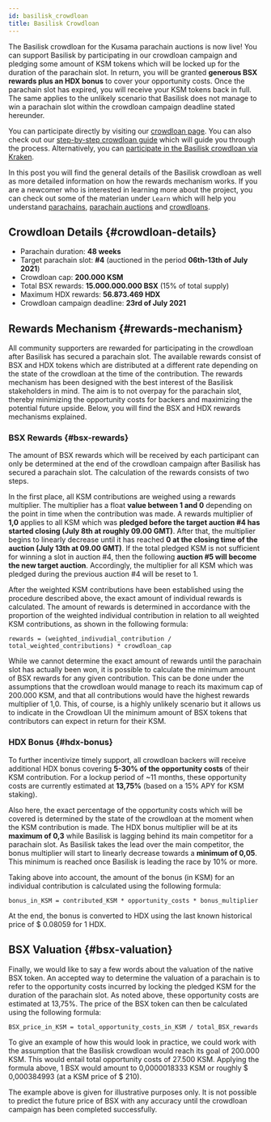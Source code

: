 ```yaml
---
id: basilisk_crowdloan
title: Basilisk Crowdloan
---
```


The Basilisk crowdloan for the Kusama parachain auctions is now live! You can support Basilisk by participating in our crowdloan campaign and pledging some amount of KSM tokens which will be locked up for the duration of the parachain slot. In return, you will be granted **generous BSX rewards plus an HDX bonus** to cover your opportunity costs. Once the parachain slot has expired, you will receive your KSM tokens back in full. The same applies to the unlikely scenario that Basilisk does not manage to win a parachain slot within the crowdloan campaign deadline stated hereunder.

You can participate directly by visiting our [crowdloan page](https://loan.bsx.fi). You can also check out our [step-by-step crowdloan guide](/crowdloan_guide) which will guide you through the process. Alternatively, you can [participate in the Basilisk crowdloan via Kraken](https://www.kraken.com/learn/parachain-auctions).

In this post you will find the general details of the Basilisk crowdloan as well as more detailed information on how the rewards mechanism works. If you are a newcomer who is interested in learning more about the project, you can check out some of the materian under `Learn` which will help you understand [parachains](/parachains), [parachain auctions](/parachain_auctions) and [crowdloans](/crowdloans).

## Crowdloan Details {#crowdloan-details}

* Parachain duration: **48 weeks**
* Target parachain slot: **#4** (auctioned in the period **06th-13th of July 2021**)
* Crowdloan cap: **200.000 KSM**
* Total BSX rewards: **15.000.000.000 BSX** (15% of total supply)
* Maximum HDX rewards: **56.873.469 HDX**
* Crowdloan campaign deadline: **23rd of July 2021**

## Rewards Mechanism {#rewards-mechanism}

All community supporters are rewarded for participating in the crowdloan after Basilisk has secured a parachain slot. The available rewards consist of BSX and HDX tokens which are distributed at a different rate depending on the state of the crowdloan at the time of the contribution. The rewards mechanism has been designed with the best interest of the Basilisk stakeholders in mind. The aim is to not overpay for the parachain slot, thereby minimizing the opportunity costs for backers and maximizing the potential future upside. Below, you will find the BSX and HDX rewards mechanisms explained.


### BSX Rewards {#bsx-rewards}
The amount of BSX rewards which will be received by each participant can only be determined at the end of the crowdloan campaign after Basilisk has secured a parachain slot. The calculation of the rewards consists of two steps.

In the first place, all KSM contributions are weighed using a rewards multiplier. The multiplier has a float **value between 1 and 0** depending on the point in time when the contribution was made. A rewards multiplier of **1,0** applies to all KSM which was **pledged before the target auction #4 has started closing (July 8th at roughly 09.00 GMT)**. After that, the multiplier begins to linearly decrease until it has reached **0 at the closing time of the auction (July 13th at 09.00 GMT)**. If the total pledged KSM is not sufficient for winning a slot in auction #4, then the following **auction #5 will become the new target auction**. Accordingly, the multiplier for all KSM which was pledged during the previous auction #4 will be reset to 1.

After the weighted KSM contributions have been established using the procedure described above, the exact amount of individual rewards is calculated. The amount of rewards is determined in accordance with the proportion of the weighted individual contribution in relation to all weighted KSM contributions, as shown in the following formula:

```
rewards = (weighted_indivudial_contribution / total_weighted_contributions) * crowdloan_cap
```

While we cannot determine the exact amount of rewards until the parachain slot has actually been won, it is possible to calculate the minimum amount of BSX rewards for any given contribution. This can be done under the assumptions that the crowdloan would manage to reach its maximum cap of 200.000 KSM, and that all contributions would have the highest rewards multiplier of 1,0. This, of course, is a highly unlikely scenario but it allows us to indicate in the Crowdloan UI the minimum amount of BSX tokens that contributors can expect in return for their KSM.

### HDX Bonus {#hdx-bonus}

To further incentivize timely support, all crowdloan backers will receive additional HDX bonus covering **5-30% of the opportunity costs** of their KSM contribution. For a lockup period of ~11 months, these opportunity costs are currently estimated at **13,75%** (based on a 15% APY for KSM staking).

Also here, the exact percentage of the opportunity costs which will be covered is determined by the state of the crowdloan at the moment when the KSM contribution is made. The HDX bonus multiplier will be at its **maximum of 0,3** while Basilisk is lagging behind its main competitor for a parachain slot. As Basilisk takes the lead over the main competitor, the bonus multiplier will start to linearly decrease towards a **minimum of 0,05**. This minimum is reached once Basilisk is leading the race by 10% or more.

Taking above into account, the amount of the bonus (in KSM) for an individual contribution is calculated using the following formula:

```
bonus_in_KSM = contributed_KSM * opportunity_costs * bonus_multiplier
```

At the end, the bonus is converted to HDX using the last known historical price of $ 0.08059 for 1 HDX. 


## BSX Valuation {#bsx-valuation}

Finally, we would like to say a few words about the valuation of the native BSX token. An accepted way to determine the valuation of a parachain is to refer to the opportunity costs incurred by locking the pledged KSM for the duration of the parachain slot. As noted above, these opportunity costs are estimated at 13,75%. The price of the BSX token can then be calculated using the following formula:

```
BSX_price_in_KSM = total_opportunity_costs_in_KSM / total_BSX_rewards
```

To give an example of how this would look in practice, we could work with the assumption that the Basilisk crowdloan would reach its goal of 200.000 KSM. This would entail total opportunity costs of 27.500 KSM. Applying the formula above, 1 BSX would amount to 0,0000018333 KSM or roughly $ 0,000384993 (at a KSM price of $ 210).

The example above is given for illustrative purposes only. It is not possible to predict the future price of BSX with any accuracy until the crowdloan campaign has been completed successfully.
